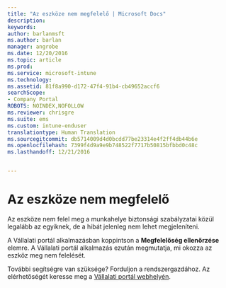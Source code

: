 ```yaml
---
title: "Az eszköze nem megfelelő | Microsoft Docs"
description: 
keywords: 
author: barlanmsft
ms.author: barlan
manager: angrobe
ms.date: 12/20/2016
ms.topic: article
ms.prod: 
ms.service: microsoft-intune
ms.technology: 
ms.assetid: 81f8a990-d172-47f4-91b4-cb49652accf6
searchScope:
- Company Portal
ROBOTS: NOINDEX,NOFOLLOW
ms.reviewer: chrisgre
ms.suite: ems
ms.custom: intune-enduser
translationtype: Human Translation
ms.sourcegitcommit: db5714009d4d0bcdd77be23314e4f2ff4db44b6e
ms.openlocfilehash: 7399f4d9a9e9b748522f7717b50815bfbbd0c48c
ms.lasthandoff: 12/21/2016


---
```


# <a name="your-device-is-noncompliant"></a>Az eszköze nem megfelelő

Az eszköze nem felel meg a munkahelye biztonsági szabályzatai közül legalább az egyiknek, de a hibát jelenleg nem lehet megjeleníteni.  

A Vállalati portál alkalmazásban koppintson a **Megfelelőség ellenőrzése** elemre. A Vállalati portál alkalmazás ezután megmutatja, mi okozza az eszköz meg nem felelését. 

További segítségre van szüksége? Forduljon a rendszergazdához. Az elérhetőségét keresse meg a [Vállalati portál webhelyén](http://portal.manage.microsoft.com).

